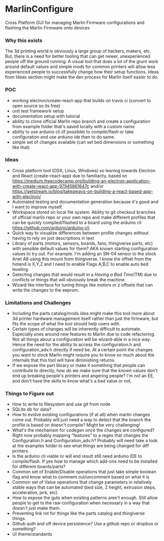 # MarlinConfigure
Cross Platform GUI for managing Marlin Firmware configurations and flashing the Marlin Firmware onto devices

### Why this exists
The 3d printing world is obviously a large group of hackers, makers, etc. But, there is a need for better tooling that can get newer, unexperienced people off the ground running. A visual tool that does a lot of the grunt work around default values and simple mods for common printers will allow less experienced people to successfully change how their setup functions. Ideas from Ideas section might make the dev process for Marlin itself easier to do.

### POC
* working electron/create-react-app that builds on travis ci (convert to open source so its free)
* unit test framework setup
* documentation setup with tutorial
* ability to clone official Marlin repo branch and create a configuration from example folder that's saved locally with a custom name
* ability to use arduino cli (if possible) to compile/flash or take configuration and use arduino ide then to do same.
* simple set of changes available (can set bed dimensions or something like that)

### Ideas
* Cross platform tool (OSX, Linux, Windows) so leaning towards Electron and React (create-react-app) due to familiarity.
based on https://medium.freecodecamp.org/building-an-electron-application-with-create-react-app-97945861647c and/or
https://getstream.io/blog/takeaways-on-building-a-react-based-app-with-electron/
* Automated testing and documentation generation because it's good and I want to improve myself.
* Workspace stored on local file system. Ability to git checkout branches of official marlin repo or your own repo and make different profiles that can be quickly compiled/flashed to a board using the arduino cli https://github.com/arduino/arduino-cli
* Quick way to visualize differences between profile changes without having to rely on just descriptions in text
* Library of parts (motors, sensors, boards, fans, thingiverse parts, etc) with sensible default values for them? AKA known starting configuration values to try out. For example. I'm adding an SN-04 sensor to the stock Anet A8 using this mount from thingiverse. I know the offset from the hotend is X,Y,Z and I need to enable Flags A,B,C to enable auto bed leveling.
* Detecting changes that would result in a *Having a Bad Time*(TM) due to conflicts or things that will obviously break the machine.
* Wizard like interface for tuning things like motors or z offsets that can write the changes to the eeprom.


### Limitations and Challenges
* Including the parts catalog/mods idea might make this tool more about 3d printer hardware management itself rather than just the firmware, but fits the scope of what the tool should help users with.
* Certain types of changes will be inherently difficult to automate. Especially ones around new features to Marlin due to code refactoring. Not all things about a configuration will be wizard-able in a nice way. Hence the need for the ability to access the configuration.h and configuration_adv.h directly if need be. At a certain point the changes you want to stock Marlin might require you to know so much about the internals that this tool will have diminishing returns.
* If we expose the part library or make it something that people can contribute to directly, how do we make sure that the *known* values don't end up breaking people's printers and angering people? I'm not an EE, and don't have the skills to know what's a bad value or not.

### Things to Figure out
* How to write to filesystem and use git from node
* SQLite db for data?
* How to evolve existing configurations (if at all) when marlin changes come out. Probably will just need a way to detect that the branch the profile is based on doesn't compile? Might be very challenging!
* What's the mechanism for codegen once the changes are configured? Right now probably mapping "features" to a regex that changes the Configuration.h and Configuration_adv.h? Probably will need take a look at the examples folder to see what things are being changed for diff printers.
* Is the arduino cli viable or will end result still need arduino IDE to compile/flash. If yes how to manage which add-ons need to be installed for different boards/parts?
* Common set of Enable/Disable operations that just take simple boolean flag and know what to comment out/uncomment based on what it is
* Common set of Value operations that change parameters in relatively stable ways that can be automated (bed size, Z height, extrusion steps, acceleration, jerk, etc)
* How to expose the guts when existing patterns aren't enough. Still allow people to get to the raw configuration when necessary in a way that doesn't just make them.
* Preventing link rot for things like the parts catalog and thingiverse things.
* Github auth and off device persistence? Use a github repo or dropbox or something?
* UI theme/standards
